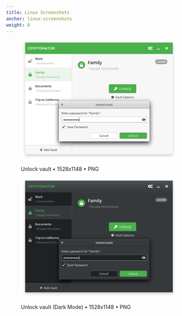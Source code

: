```yaml
---
title: Linux Screenshots
anchor: linux-screenshots
weight: 8
---
```

<div class="flex flex-wrap -mx-3">
  <div class="w-full px-3 lg:w-1/2">
    <figure class="rounded shadow bg-white text-center p-2 mb-8">
      <a href="/presskit/linux-screenshot-1.png"><img class="inline-block mb-2" src="/presskit/linux-screenshot-1.png" alt="Unlock vault"/></a>
      <figcaption>
        <p class="text-sm text-gray-500">Unlock vault • 1528x1148 • PNG</p>
      </figcaption>
    </figure>
  </div>
  <div class="w-full px-3 lg:w-1/2">
    <figure class="rounded shadow bg-white text-center p-2 mb-8">
      <a href="/presskit/linux-screenshot-2.png"><img class="inline-block mb-2" src="/presskit/linux-screenshot-2.png" alt="Unlock vault (Dark Mode)"/></a>
      <figcaption>
        <p class="text-sm text-gray-500">Unlock vault (Dark Mode) • 1528x1148 • PNG</p>
      </figcaption>
    </figure>
  </div>
</div>
